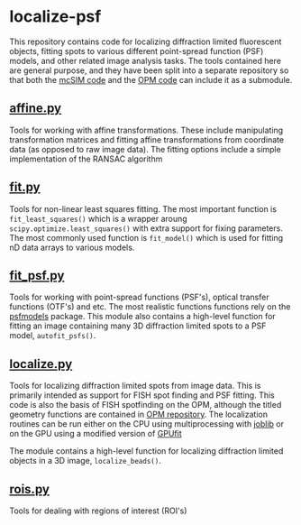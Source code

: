 # localize-psf
This repository contains code for localizing diffraction limited fluorescent objects, fitting spots to various
different point-spread function (PSF) models, and other related image analysis tasks. The tools
contained here are general purpose, and they have been split into a separate repository
so that both the [mcSIM code](https://github.com/QI2lab/mcSIM) and the 
[OPM code](https://github.com/QI2lab/OPM) can include it as a submodule.

## [affine.py](affine.py)
Tools for working with affine transformations. These include manipulating transformation matrices
and fitting affine transformations from coordinate data (as opposed to raw image data). The fitting
options include a simple implementation of the RANSAC algorithm

## [fit.py](fit.py)
Tools for non-linear least squares fitting. The most important function is `fit_least_squares()`
which is a wrapper aroung `scipy.optimize.least_squares()` with extra support for fixing
parameters. The most commonly used function is `fit_model()` which is used for fitting nD data
arrays  to various models.

## [fit_psf.py](fit_psf.py)
Tools for working with point-spread functions (PSF's), optical transfer functions (OTF's) and etc.
The most realistic functions functions rely on the 
[psfmodels](https://pypi.org/project/psfmodels/) package.
This module also contains a high-level function for fitting an image containing many
3D diffraction limited spots to a PSF model, `autofit_psfs()`.

## [localize.py](localize.py)
Tools for localizing diffraction limited spots from image data. This is primarily intended as
support for FISH spot finding and PSF fitting. This code is also the basis of
FISH spotfinding on the OPM, although the titled geometry functions are contained in
[OPM repository](https://github.com/QI2lab/OPM). The localization routines can be run either on the CPU using multiprocessing with 
[joblib](https://joblib.readthedocs.io/en/latest/) or on the GPU using a modified version of 
[GPUfit](https://github.com/QI2lab/Gpufit)

The module contains a high-level function for localizing diffraction limited objects in a 3D image,
`localize_beads()`.

## [rois.py](rois.py)
Tools for dealing with regions of interest (ROI's)
